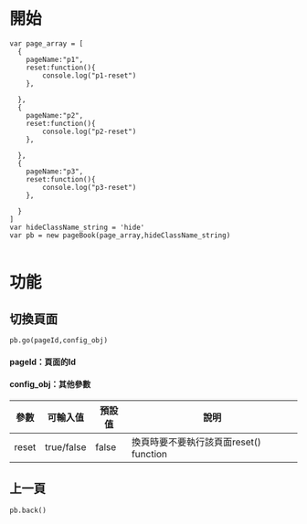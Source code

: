 # 開始
```
var page_array = [
  {
    pageName:"p1",
    reset:function(){
        console.log("p1-reset")
    },
    
  },
  {
    pageName:"p2",
    reset:function(){
        console.log("p2-reset")
    },
    
  },  
  {
    pageName:"p3",
    reset:function(){
        console.log("p3-reset")
    },
    
  }  
]
var hideClassName_string = 'hide'
var pb = new pageBook(page_array,hideClassName_string)


```
# 功能

## 切換頁面
```
pb.go(pageId,config_obj)
```
#### pageId：頁面的Id

#### config_obj：其他參數
|參數|可輸入值|預設值|說明
|---|--------|-----|---|
|reset|true/false|false|換頁時要不要執行該頁面reset() function|

## 上一頁

```
pb.back()
```